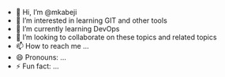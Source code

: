 - 👋 Hi, I’m @mkabeji
- 👀 I’m interested in learning GIT and other tools
- 🌱 I’m currently learning DevOps
- 💞️ I’m looking to collaborate on these topics and related topics
- 📫 How to reach me ...
- 😄 Pronouns: ...
- ⚡ Fun fact: ...

<!---
mkabeji/mkabeji is a ✨ special ✨ repository because its `README.md` (this file) appears on your GitHub profile.
You can click the Preview link to take a look at your changes.
--->
